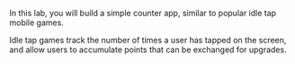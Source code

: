 In this lab, you will build a simple counter app, similar to popular idle tap mobile games.

Idle tap games track the number of times a user has tapped on the screen, and allow users to accumulate points that can be exchanged for upgrades.

